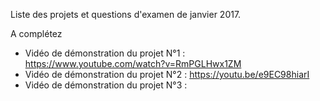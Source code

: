 Liste des projets et questions d'examen de janvier 2017.

A complétez 

- Vidéo de démonstration du projet N°1 : https://www.youtube.com/watch?v=RmPGLHwx1ZM
- Vidéo de démonstration du projet N°2 : https://youtu.be/e9EC98hiarI
- Vidéo de démonstration du projet N°3 : 

